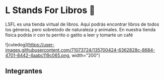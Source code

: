 
# L Stands For Libros 📕
LSFL es una tienda virtual de libros. Aquí podrás encontrar libros de todos los géneros, pero sobretodo de naturaleza y animales. En nuestra tienda física podrás ir con tu perrito o gatito a leer y tomarte un café 

![cutedog](https://user-images.githubusercontent.com/71073724/135700424-6362828c-8684-4701-8442-4aabc119c065.png, width="200")


## Integrantes
